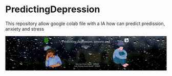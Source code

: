 # PredictingDepression
This repository allow google colab file with a IA how can predict predission, anxiety and stress

<img src="Banner (1).png">
